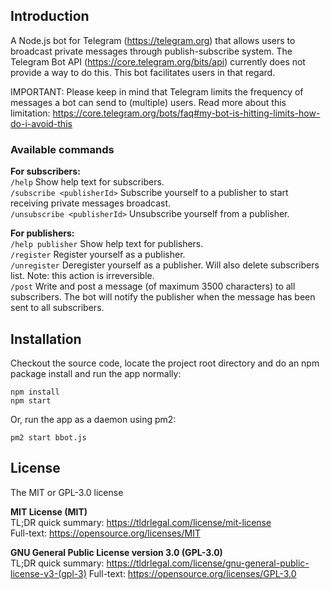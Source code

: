 ## Introduction
A Node.js bot for Telegram (https://telegram.org) that allows users to broadcast private messages through publish-subscribe system.
The Telegram Bot API (https://core.telegram.org/bits/api) currently does not provide a way to do this. This bot facilitates users in that regard.

IMPORTANT: Please keep in mind that Telegram limits the frequency of messages a bot can send to (multiple) users. Read more about this limitation: https://core.telegram.org/bots/faq#my-bot-is-hitting-limits-how-do-i-avoid-this

### Available commands
**For subscribers:**  
`/help` Show help text for subscribers.  
`/subscribe <publisherId>` Subscribe yourself to a publisher to start receiving private messages broadcast.  
`/unsubscribe <publisherId>` Unsubscribe yourself from a publisher.

**For publishers:**  
`/help publisher` Show help text for publishers.  
`/register` Register yourself as a publisher.  
`/unregister` Deregister yourself as a publisher. Will also delete subscribers list. Note: this action is irreversible.  
`/post` Write and post a message (of maximum 3500 characters) to all subscribers. The bot will notify the publisher when the message has been sent to all subscribers.

## Installation
Checkout the source code, locate the project root directory and do an npm package install and run the app normally:
```npm
npm install
npm start
```

Or, run the app as a daemon using pm2:
```npm
pm2 start bbot.js
```

## License
The MIT or GPL-3.0 license

**MIT License (MIT)**  
TL;DR quick summary: https://tldrlegal.com/license/mit-license  
Full-text: https://opensource.org/licenses/MIT

**GNU General Public License version 3.0 (GPL-3.0)**  
TL;DR quick summary: https://tldrlegal.com/license/gnu-general-public-license-v3-(gpl-3)
Full-text: https://opensource.org/licenses/GPL-3.0